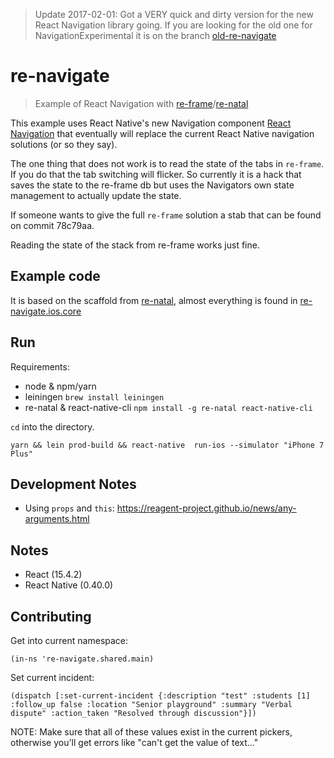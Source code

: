 > Update 2017-02-01: Got a VERY quick and dirty version for the new React Navigation library going. If you are looking for the old one for NavigationExperimental it is on the branch [old-re-navigate](https://github.com/vikeri/re-navigate/tree/old-re-navigate)

# re-navigate
> Example of React Navigation with [re-frame](https://github.com/Day8/re-frame)/[re-natal](https://github.com/drapanjanas/re-natal/)


This example uses React Native's new Navigation component [React Navigation](https://reactnavigation.org/) that eventually will replace the current React Native navigation solutions (or so they say).

The one thing that does not work is to read the state of the tabs in `re-frame`. If you do that the tab switching will flicker. So currently it is a hack that saves the state to the re-frame db but uses the Navigators own state management to actually update the state.

If someone wants to give the full `re-frame` solution a stab that can be found on commit 78c79aa.

Reading the state of the stack from re-frame works just fine.

## Example code

It is based on the scaffold from [re-natal](https://github.com/drapanjanas/re-natal/), almost everything is found in [re-navigate.ios.core](src/re_navigate/ios/core.cljs)

## Run

Requirements:
- node & npm/yarn
- leiningen `brew install leiningen`
- re-natal & react-native-cli `npm install -g re-natal react-native-cli`

`cd` into the directory.

```
yarn && lein prod-build && react-native  run-ios --simulator "iPhone 7 Plus"
```


## Development Notes

* Using `props` and `this`: https://reagent-project.github.io/news/any-arguments.html

## Notes

- React (15.4.2)
- React Native (0.40.0)


## Contributing

Get into current namespace:

```
(in-ns 're-navigate.shared.main)
```

Set current incident:
```
(dispatch [:set-current-incident {:description "test" :students [1] :follow_up false :location "Senior playground" :summary "Verbal dispute" :action_taken "Resolved through discussion"}])
```
NOTE: Make sure that all of these values exist in the current pickers, otherwise
you'll get errors like "can't get the value of text..."
